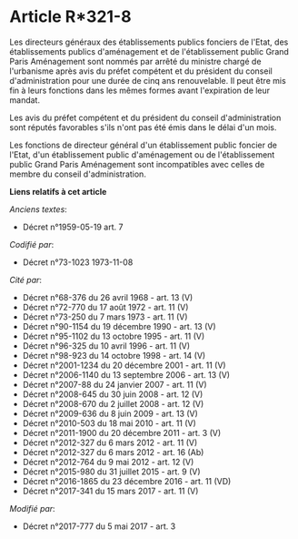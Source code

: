 # Article R*321-8

Les directeurs généraux des établissements publics fonciers de l'Etat, des établissements publics d'aménagement et de
l'établissement public Grand Paris Aménagement sont nommés par arrêté du ministre chargé de l'urbanisme après avis du préfet
compétent et du président du conseil d'administration pour une durée de cinq ans renouvelable. Il peut être mis fin à leurs
fonctions dans les mêmes formes avant l'expiration de leur mandat.

Les avis du préfet compétent et du président du conseil d'administration sont réputés favorables s'ils n'ont pas été émis
dans le délai d'un mois.

Les fonctions de directeur général d'un établissement public foncier de l'Etat, d'un établissement public d'aménagement ou de
l'établissement public Grand Paris Aménagement sont incompatibles avec celles de membre du conseil d'administration.

**Liens relatifs à cet article**

_Anciens textes_:

  - Décret n°1959-05-19 art. 7

_Codifié par_:

  - Décret n°73-1023 1973-11-08

_Cité par_:

  - Décret n°68-376 du 26 avril 1968 - art. 13 (V)
  - Décret n°72-770 du 17 août 1972 - art. 11 (V)
  - Décret n°73-250 du 7 mars 1973 - art. 11 (V)
  - Décret n°90-1154 du 19 décembre 1990 - art. 13 (V)
  - Décret n°95-1102 du 13 octobre 1995 - art. 11 (V)
  - Décret n°96-325 du 10 avril 1996 - art. 11 (V)
  - Décret n°98-923 du 14 octobre 1998 - art. 14 (V)
  - Décret n°2001-1234 du 20 décembre 2001 - art. 11 (V)
  - Décret n°2006-1140 du 13 septembre 2006 - art. 13 (V)
  - Décret n°2007-88 du 24 janvier 2007 - art. 11 (V)
  - Décret n°2008-645 du 30 juin 2008 - art. 12 (V)
  - Décret n°2008-670 du 2 juillet 2008 - art. 12 (V)
  - Décret n°2009-636 du 8 juin 2009 - art. 13 (V)
  - Décret n°2010-503 du 18 mai 2010 - art. 11 (V)
  - Décret n°2011-1900 du 20 décembre 2011 - art. 3 (V)
  - Décret n°2012-327  du 6 mars 2012 - art. 11 (V)
  - Décret n°2012-327  du 6 mars 2012 - art. 16 (Ab)
  - Décret n°2012-764 du 9 mai 2012 - art. 12 (V)
  - Décret n°2015-980 du 31 juillet 2015 - art. 9 (V)
  - Décret n°2016-1865 du 23 décembre 2016 - art. 11 (VD)
  - Décret n°2017-341 du 15 mars 2017 - art. 11 (V)

_Modifié par_:

  - Décret n°2017-777 du 5 mai 2017 - art. 3
